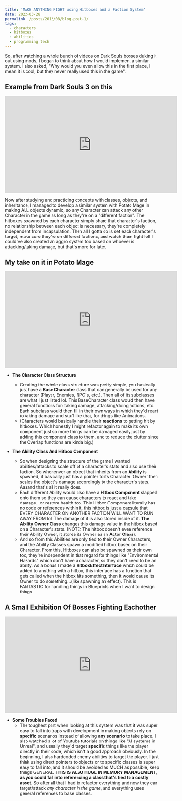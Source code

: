 ```yaml
---
title: 'MAKE ANYTHING FIGHT using Hitboxes and a Faction System'
date: 2022-03-28
permalink: /posts/2012/08/blog-post-1/
tags:
  - characters
  - hitboxes
  - abilities
  - programming tech
---
```


So, after watching a whole bunch of videos on Dark Souls bosses duking it out using mods, I began to think about how I would implement a similar system. I also asked, "Why would you even allow this in the first place, I mean it is cool, but they never really used this in the game".

Example from Dark Souls 3 on this
------
<iframe width="560" height="315" src="https://www.youtube.com/embed/Lw1PH9UZZ4I" title="YouTube video player" frameborder="0" allow="accelerometer; autoplay; clipboard-write; encrypted-media; gyroscope; picture-in-picture" allowfullscreen></iframe>

Now after studying and practicing concepts with classes, objects, and inheritance, I managed to develop a similar system with Potato Mage in making ALL objects dynamic, so any Character can attack any other Character in the game as long as they're on a "different faction". The hitboxes spawned by each character simply share that character's faction, no relationship between each object is necessary, they're completely independent from incapsulation. Then all I gotta do is set each character's target, make sure they're on different factions, and watch them fight lol! I could've also created an aggro system too based on whoever is attacking/taking damage, but that's more for later.

My take on it in Potato Mage
------
<iframe width="560" height="315" src="https://www.youtube.com/embed/ikHRddMtfc8" title="YouTube video player" frameborder="0" allow="accelerometer; autoplay; clipboard-write; encrypted-media; gyroscope; picture-in-picture" allowfullscreen></iframe>

* **The Character Class Structure**
  - Creating the whole class structure was pretty simple, you basically just have a **Base Character** class that can generally be used for any character (Player, Enemies, NPC's, etc.). Then all of its subclasses are what I just listed lol. This BaseCharacter class would then have general functions for: taking damage, attacking/doing actions, etc. Each subclass would then fill in their own ways in which they'd react to taking damage and stuff like that, for things like Animations.
  - (Characters would basically handle their **reactions** to getting hit by hitboxes. Which honestly I might refactor again to make its own component just so more things can be damaged easily just by adding this component class to them, and to reduce the clutter since the Overlap functions are kinda big.)

* **The Ability Class And Hitbox Component**
  - So when designing the structure of the game I wanted abilities/attacks to scale off of a character's stats and also use their faction. So whenenver an object that inherits from an **Ability** is spawned, it basically just has a pointer to its Character 'Owner' then scales the object's damage accordingly to the character's stats. Aaaand that's all it really does. 
  - Each different Ability would also have a **Hitbox Component** slapped onto them so they can cause characters to react and take damage...or restore health too. This Hitbox Component literally has no code or references within it, this hitbox is just a capsule that EVERY CHARACTER ON ANOTHER FACTION WILL WANT TO RUN AWAY FROM lol. The damage of it is also stored inside of it. **The Ability Owner Class** changes this damage value in the hitbox based on a Character's stats. (NOTE: The hitbox doesn't even reference their Ability Owner, it stores its Owner as an **Actor Class**).
  - And so from this Abilities are only tied to their Owner Characters, and the Ability Classes spawn a modified hitbox based on their Character. From this, Hitboxes can also be spawned on their own too, they're independent in that regard for things like "Environmental Hazards" which don't have a character, so they don't need to be an ability. As a bonus I made a **HitboxEffectInterface** which could be added to anything with a hitbox, this interface has a function that gets called when the hitbox hits something, then it would cause its Owner to do something...(like spawning an effect). This is FANTASTIC for handling things in Blueprints when I want to design things.

A Small Exhibition Of Bosses Fighting Eachother
------
<iframe width="560" height="315" src="https://www.youtube.com/embed/u570jy2nXrk" title="YouTube video player" frameborder="0" allow="accelerometer; autoplay; clipboard-write; encrypted-media; gyroscope; picture-in-picture" allowfullscreen></iframe>

* **Some Troubles Faced**
  - The toughest part when looking at this system was that it was super easy to fall into traps with development in making objects rely on **specific** scenarios instead of allowing **any scenario** to take place. I also watched a lot of Youtube tutorials on things like "AI systems in Unreal", and usually they'd target **specific** things like the player directly in their code, which isn't a good approach obviously. In the beginning, I also hardcoded enemy abilities to target the player. I just think using direct pointers to objects or to specific classes is super easy to fall into, and it should be avoided as MUCH as possible, keep things GENERAL. **THIS IS ALSO HUGE IN MEMORY MANAGEMENT, as you could fall into referencing a class that's tied to a costly asset**. So after all that I had to refactor everything and now they can target/attack *any character in the game*, and everything uses general references to base classes.